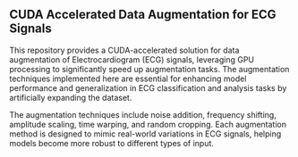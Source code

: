 ## CUDA Accelerated Data Augmentation for ECG Signals
This repository provides a CUDA-accelerated solution for data augmentation of Electrocardiogram (ECG) signals, leveraging GPU processing to significantly speed up augmentation tasks. The augmentation techniques implemented here are essential for enhancing model performance and generalization in ECG classification and analysis tasks by artificially expanding the dataset.

The augmentation techniques include noise addition, frequency shifting, amplitude scaling, time warping, and random cropping. Each augmentation method is designed to mimic real-world variations in ECG signals, helping models become more robust to different types of input.
